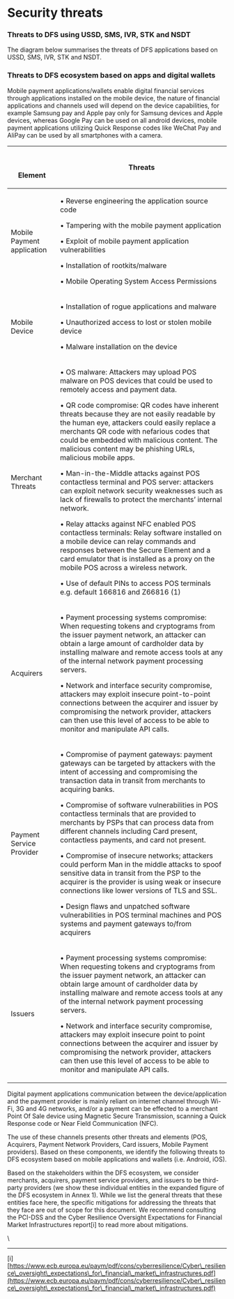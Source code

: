 # Security threats

### Threats to DFS using USSD, SMS, IVR, STK and NSDT

The diagram below summarises the threats of DFS applications based on USSD, SMS, IVR, STK and NSDT.

### Threats to DFS ecosystem based on apps and digital wallets

Mobile payment applications/wallets enable digital financial services through applications installed on the mobile device, the nature of financial applications and channels used will depend on the device capabilities, for example Samsung pay and Apple pay only for Samsung devices and Apple devices, whereas Google Pay can be used on all android devices, mobile payment applications utilizing Quick Response codes like WeChat Pay and AliPay can be used by all smartphones with a camera.



| <p><br></p><p>Element</p>  | Threats                                                                                                                                                                                                                                                                                                                                                                                                                                                                                                                                                                                                                                                                                                                                                                                                                                                                                                                                                                                                                                                       |
| -------------------------- | ------------------------------------------------------------------------------------------------------------------------------------------------------------------------------------------------------------------------------------------------------------------------------------------------------------------------------------------------------------------------------------------------------------------------------------------------------------------------------------------------------------------------------------------------------------------------------------------------------------------------------------------------------------------------------------------------------------------------------------------------------------------------------------------------------------------------------------------------------------------------------------------------------------------------------------------------------------------------------------------------------------------------------------------------------------- |
| Mobile Payment application | <p>•         Reverse engineering the application source code</p><p>•         Tampering with the mobile payment application</p><p>•         Exploit of mobile payment application vulnerabilities</p><p>•         Installation of rootkits/malware</p><p>•         Mobile Operating System Access Permissions</p>                                                                                                                                                                                                                                                                                                                                                                                                                                                                                                                                                                                                                                                                                                                                              |
| Mobile Device              | <p>•         Installation of rogue applications and malware</p><p>•         Unauthorized access to lost or stolen mobile device</p><p>•         Malware installation on the device</p>                                                                                                                                                                                                                                                                                                                                                                                                                                                                                                                                                                                                                                                                                                                                                                                                                                                                        |
| Merchant Threats           | <p>•         OS malware: Attackers may upload POS malware on POS devices that could be used to remotely access and payment data.</p><p>•         QR code compromise: QR codes have inherent threats because they are not easily readable by the human eye, attackers could easily replace a merchants QR code with nefarious codes that could be embedded with malicious content. The malicious content may be phishing URLs, malicious mobile apps.</p><p>•         Man-in-the-Middle attacks against POS contactless terminal and POS server: attackers can exploit network security weaknesses such as lack of firewalls to protect the merchants’ internal network.</p><p>•         Relay attacks against NFC enabled POS contactless terminals: Relay software installed on a mobile device can relay commands and responses between the Secure Element and a card emulator that is installed as a proxy on the mobile POS across a wireless network.</p><p>•         Use of default PINs to access POS terminals e.g. default 166816 and Z66816 (1)</p> |
| Acquirers                  | <p>•         Payment processing systems compromise:  When requesting tokens and cryptograms from the issuer payment network, an attacker can obtain a large amount of cardholder data by installing malware and remote access tools at any of the internal network payment processing servers.</p><p>•         Network and interface security compromise, attackers may exploit insecure point-to-point connections between the acquirer and issuer by compromising the network provider, attackers can then use this level of access to be able to monitor and manipulate API calls.</p>                                                                                                                                                                                                                                                                                                                                                                                                                                                                     |
| Payment Service Provider   | <p>•         Compromise of payment gateways: payment gateways can be targeted by attackers with the intent of accessing and compromising the transaction data in transit from merchants to acquiring banks.</p><p>•         Compromise of software vulnerabilities in POS contactless terminals that are provided to merchants by PSPs that can process data from different channels including Card present, contactless payments, and card not present.</p><p>•         Compromise of insecure networks; attackers could perform Man in the middle attacks to spoof sensitive data in transit from the PSP to the acquirer is the provider is using weak or insecure connections like lower versions of TLS and SSL.</p><p>•         Design flaws and  unpatched  software vulnerabilities  in POS terminal machines and POS systems and payment gateways to/from acquirers</p>                                                                                                                                                                              |
| Issuers                    | <p>•         Payment processing systems compromise:  When requesting tokens and cryptograms from the issuer payment network, an attacker can obtain large amount of cardholder data by installing malware and remote access tools at any of the internal network payment processing servers.</p><p>•         Network and interface security compromise, attackers may exploit insecure point to point connections between the acquirer and issuer by compromising the network provider, attackers can then use this level of access to be able to monitor and manipulate API calls.</p>                                                                                                                                                                                                                                                                                                                                                                                                                                                                       |

Digital payment applications communication between the device/application and the payment provider is mainly reliant on internet channel through Wi-Fi, 3G and 4G networks, and/or a payment can be effected to a merchant Point Of Sale device using Magnetic Secure Transmission, scanning a Quick Response code or Near Field Communication (NFC).

The use of these channels presents other threats and elements (POS, Acquirers, Payment Network Providers, Card issuers, Mobile Payment providers). Based on these components, we identify the following threats to DFS ecosystem based on mobile applications and wallets (i.e. Android, iOS).

Based on the stakeholders within the DFS ecosystem, we consider merchants, acquirers, payment service providers, and issuers to be third-party providers (we show these individual entities in the expanded figure of the DFS ecosystem in Annex 1). While we list the general threats that these entities face here, the specific mitigations for addressing the threats that they face are out of scope for this document. We recommend consulting the PCI-DSS and the Cyber Resilience Oversight Expectations for Financial Market Infrastructures report\[i] to read more about mitigations.

\


***

\[i][https://www.ecb.europa.eu/paym/pdf/cons/cyberresilience/Cyber\_resilience\_oversight\_expectations\_for\_financial\_market\_infrastructures.pdf](https://www.ecb.europa.eu/paym/pdf/cons/cyberresilience/Cyber\_resilience\_oversight\_expectations\_for\_financial\_market\_infrastructures.pdf)

